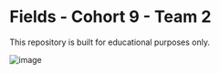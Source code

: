 # Fields - Cohort 9 - Team 2



This repository is built for educational purposes only.

![image](https://github.com/kalibri-actual/fields-c9t2-capstone/assets/155348375/690d958b-bf01-42a7-949e-407c8edfe67e)
